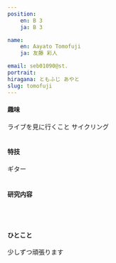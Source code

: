 ```yaml
---
position:
    en: B 3
    ja: B 3

name:
    en: Aayato Tomofuji
    ja: 友藤 彩人

email: seb01090@st.
portrait: 
hiragana: ともふじ あやと
slug: tomofuji
---
```


#### 趣味
ライブを見に行くこと
サイクリング
<br><br>

#### 特技
ギター
<br><br>

#### 研究内容

<br><br>

#### ひとこと
少しずつ頑張ります
<br><br>
